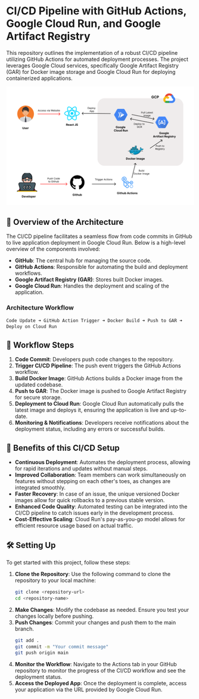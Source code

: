 # CI/CD Pipeline with GitHub Actions, Google Cloud Run, and Google Artifact Registry

This repository outlines the implementation of a robust CI/CD pipeline utilizing GitHub Actions for automated deployment processes. The project leverages Google Cloud services, specifically Google Artifact Registry (GAR) for Docker image storage and Google Cloud Run for deploying containerized applications.

![Architecture Diagram](src/assets/workflow.png)

## 🚀 Overview of the Architecture

The CI/CD pipeline facilitates a seamless flow from code commits in GitHub to live application deployment in Google Cloud Run. Below is a high-level overview of the components involved:

- **GitHub**: The central hub for managing the source code.
- **GitHub Actions**: Responsible for automating the build and deployment workflows.
- **Google Artifact Registry (GAR)**: Stores built Docker images.
- **Google Cloud Run**: Handles the deployment and scaling of the application.

### Architecture Workflow

```plaintext
Code Update ➜ GitHub Action Trigger ➜ Docker Build ➜ Push to GAR ➜ Deploy on Cloud Run
```

## 🔄 Workflow Steps

1. **Code Commit**: Developers push code changes to the repository.
2. **Trigger CI/CD Pipeline**: The push event triggers the GitHub Actions workflow.
3. **Build Docker Image**: GitHub Actions builds a Docker image from the updated codebase.
4. **Push to GAR**: The Docker image is pushed to Google Artifact Registry for secure storage.
5. **Deployment to Cloud Run**: Google Cloud Run automatically pulls the latest image and deploys it, ensuring the application is live and up-to-date.
6. **Monitoring & Notifications**: Developers receive notifications about the deployment status, including any errors or successful builds.

## 🚀 Benefits of this CI/CD Setup

- **Continuous Deployment**: Automates the deployment process, allowing for rapid iterations and updates without manual steps.
- **Improved Collaboration**: Team members can work simultaneously on features without stepping on each other's toes, as changes are integrated smoothly.
- **Faster Recovery**: In case of an issue, the unique versioned Docker images allow for quick rollbacks to a previous stable version.
- **Enhanced Code Quality**: Automated testing can be integrated into the CI/CD pipeline to catch issues early in the development process.
- **Cost-Effective Scaling**: Cloud Run's pay-as-you-go model allows for efficient resource usage based on actual traffic.

## 🛠️ Setting Up

To get started with this project, follow these steps:

1. **Clone the Repository**: Use the following command to clone the repository to your local machine:
   ```bash
   git clone <repository-url>
   cd <repository-name>
   ```
2. **Make Changes**: Modify the codebase as needed. Ensure you test your changes locally before pushing.
3. **Push Changes**: Commit your changes and push them to the main branch.
   ```bash
   git add .
   git commit -m "Your commit message"
   git push origin main
   ```
4. **Monitor the Workflow**: Navigate to the Actions tab in your GitHub repository to monitor the progress of the CI/CD workflow and see the deployment status.
5. **Access the Deployed App**: Once the deployment is complete, access your application via the URL provided by Google Cloud Run.
